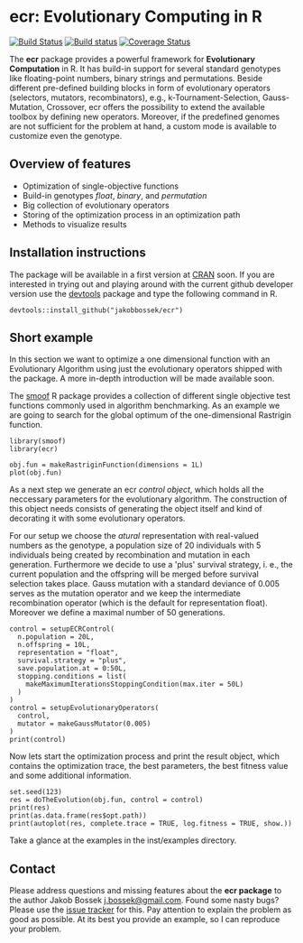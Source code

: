 # ecr: Evolutionary Computing in R

[![Build Status](https://travis-ci.org/jakobbossek/ecr.svg?branch=master)](https://travis-ci.org/jakobbossek/ecr)
[![Build status](https://ci.appveyor.com/api/projects/status/eu0nns2dsgocwntw/branch/master?svg=true)](https://ci.appveyor.com/project/jakobbossek/ecr/branch/master)
[![Coverage Status](https://coveralls.io/repos/jakobbossek/ecr/badge.svg)](https://coveralls.io/r/jakobbossek/ecr)

The **ecr** package provides a powerful framework for **Evolutionary Computation** in R. It has build-in support for several standard genotypes like floating-point numbers, binary strings and permutations. Beside different pre-defined building blocks in form of evolutionary operators (selectors, mutators, recombinators), e.g., k-Tournament-Selection, Gauss-Mutation, Crossover, ecr offers the possibility to extend the available toolbox by defining new operators. Moreover, if the predefined genomes are not sufficient for the problem at hand, a custom mode is available to customize even the genotype.

## Overview of features

* Optimization of single-objective functions
* Build-in genotypes *float*, *binary*, and *permutation*
* Big collection of evolutionary operators
* Storing of the optimization process in an optimization path
* Methods to visualize results

## Installation instructions

The package will be available in a first version at [CRAN](http://cran.r-project.org) soon. If you are interested in trying out and playing around with the current github developer version use the [devtools](https://github.com/hadley/devtools) package and type the following command in R.

```splus
devtools::install_github("jakobbossek/ecr")
```

## Short example

In this section we want to optimize a one dimensional function with an Evolutionary Algorithm using just the evolutionary operators shipped with the package. A more in-depth introduction will be made available soon.

The [smoof](https://github.com/jakobbossek/smoof) R package provides a collection of different single objective test functions commonly used in algorithm benchmarking. As an example we are going to search for the global optimum of the one-dimensional Rastrigin function.

```splus
library(smoof)
library(ecr)

obj.fun = makeRastriginFunction(dimensions = 1L)
plot(obj.fun)
```

As a next step we generate an ecr *control object*, which holds all the neccessary parameters for the evolutionary algorithm. The construction of this object needs consists of generating the object itself and kind of decorating it with some evolutionary operators.

For our setup we choose the *atural* representation with real-valued numbers as the genotype, a population size of 20 individuals with 5 individuals being created by recombination and mutation in each generation. Furthermore we decide to use a 'plus' survival strategy, i. e., the current population and the offspring will be merged before survival selection takes place. Gauss mutation with a standard deviance of 0.005 serves as the mutation operator and we keep the intermediate recombination operator (which is the default for representation float). Moreover we define a maximal number of 50 generations.

```splus
control = setupECRControl(
  n.population = 20L,
  n.offspring = 10L,
  representation = "float",
  survival.strategy = "plus",
  save.population.at = 0:50L,
  stopping.conditions = list(
    makeMaximumIterationsStoppingCondition(max.iter = 50L)
  )
)
control = setupEvolutionaryOperators(
  control,
  mutator = makeGaussMutator(0.005)
)
print(control)
```

Now lets start the optimization process and print the result object, which contains the optimization trace, the best parameters, the best fitness value and some additional information.

```splus
set.seed(123)
res = doTheEvolution(obj.fun, control = control)
print(res)
print(as.data.frame(res$opt.path))
print(autoplot(res, complete.trace = TRUE, log.fitness = TRUE, show.))
```

Take a glance at the examples in the inst/examples directory.

## Contact

Please address questions and missing features about the **ecr package** to the author Jakob Bossek <j.bossek@gmail.com>. Found some nasty bugs? Please use the [issue tracker](https://github.com/jakobbossek/ecr/issues) for this. Pay attention to explain the problem as good as possible. At its best you provide an example, so I can reproduce your problem.



